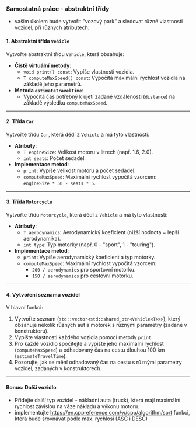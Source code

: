### Samostatná práce - abstraktní třídy

- vašim úkolem bude vytvořit "vozový park" a sledovat různé vlastnosti vozidel, při různých atributech.

#### 1. Abstraktní třída `Vehicle`
Vytvořte abstraktní třídu `Vehicle`, která obsahuje:
- **Čistě virtuální metody**:
  - `void print() const`: Vypíše vlastnosti vozidla.
  - `T computeMaxSpeed() const`: Vypočítá maximální rychlost vozidla na základě jeho parametrů.
- **Metoda `estimateTravelTime`**:
  - Vypočítá čas potřebný k ujetí zadané vzdálenosti (`distance`) na základě výsledku `computeMaxSpeed`.

---

#### 2. Třída `Car`
Vytvořte třídu `Car`, která dědí z `Vehicle` a má tyto vlastnosti:
- **Atributy**:
  - `T engineSize`: Velikost motoru v litrech (např. 1.6, 2.0).
  - `int seats`: Počet sedadel.
- **Implementace metod**:
  - `print`: Vypíše velikost motoru a počet sedadel.
  - `computeMaxSpeed`: Maximální rychlost vypočítá vzorcem:  
    `engineSize * 50 - seats * 5`.

---

#### 3. Třída `Motorcycle`
Vytvořte třídu `Motorcycle`, která dědí z `Vehicle` a má tyto vlastnosti:
- **Atributy**:
  - `T aerodynamics`: Aerodynamický koeficient (nižší hodnota = lepší aerodynamika).
  - `int type`: Typ motorky (např. 0 - "sport", 1 - "touring").
- **Implementace metod**:
  - `print`: Vypíše aerodynamický koeficient a typ motorky.
  - `computeMaxSpeed`: Maximální rychlost vypočítá vzorcem:  
    - `200 / aerodynamics` pro sportovní motorku.
    - `150 / aerodynamics` pro cestovní motorku.

---

#### 4. Vytvoření seznamu vozidel
V hlavní funkci:
1. Vytvořte seznam (`std::vector<std::shared_ptr<Vehicle<T>>>`), který obsahuje několik různých aut a motorek s různými parametry (zadané v konstruktoru).
2. Vypište vlastnosti každého vozidla pomocí metody `print`.
3. Pro každé vozidlo spočítejte a vypište jeho maximální rychlost (`computeMaxSpeed`) a odhadovaný čas na cestu dlouhou 100 km (`estimateTravelTime`).
4. Pozorujte, jak se mění odhadovaný čas na cestu s různými parametry vozidel, zadaných v konstruktorech.

---

#### Bonus: Další vozidlo
- Přidejte další typ vozidel - nákladní auta (truck), která mají maximální rychlost závislou na váze nákladu a výkonu motoru.
- implementujte https://en.cppreference.com/w/cpp/algorithm/sort funkci, která bude srovnávat podle max. rychlosi (ASC i DESC)

  